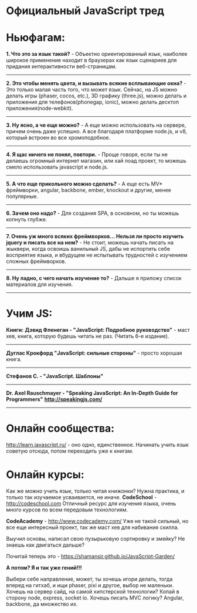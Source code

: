 Официальный JavaScript тред
=========

**Ньюфагам:**
=========
**1. Что это за язык такой?** - Объектно ориентированный язык, наиболее широкое применение находит в браузерах как язык сценариев для придания интерактивности веб-страницам.
___
**2. Это чтобы менять цвета, и вызывать всякие всплывающие окна?** - Это только малая часть того, что может язык. Сейчас, на JS можно делать игры (phaser, cocos, etc.), 3D графику (three.js), можно делать и приложения для телефонов(phonegap, ionic), можно делать десктоп приложения(node-webkit).
___
**3. Ну ясно, а че еще можно?** - А еще можно использовать на сервере, причем очень даже успешно. А все благодаря платформе node.js, и v8, который встроен во все хромоподобное.
___
**4. Я щас ничего не понял, повтори.** - Проще говоря, если ты не делаешь огромный интернет магазин, или хай лоад проект, то можешь смело использовать javascript и node.js.
___
**5. А что еще прикольного можно сделать?** - А еще есть MV* фреймворки, angular, backbone, ember, knockout и другие, менее популярные.
___
**6. Зачем оно надо?** - Для создания SPA, в основном, но ты можешь копнуть глубже.
___
**7. Очень уж много всяких фреймворков... Нельзя ли просто изучить jquery и писать все на нем?** - Не стоит, можешь начать писать на жыквери, когда освоишь ванильный JS, дабы не испортить себе восприятие языка, и вбудущем не испытывать трудностей с изучением сложных фреймворков.
___
**8. Ну ладно, с чего начать изучение то?** - Дальше я приложу список материалов для изучения.
___
 
**Учим JS:**
=========
**Книги:**
**Дэвид Фленеган - "JavaScript: Подробное руководство"** - маст хев, книга, которую будешь читать не раз. (Читать 6-е издание).
___
**Дуглас Крокфорд "JavaScript: сильные стороны"** - просто хорошая книга.
___
**Стефанов С. - "JavaScript. Шаблоны"** 
___
**Dr. Axel Rauschmayer - "Speaking JavaScript: An In-Depth Guide for Programmers"** 
**http://speakingjs.com/**
___
 
**Онлайн сообщества:**
=========
http://learn.javascript.ru/ - оно одно, единственное. Начинать учить язык советую отсюда, потом переходить уже к книгам.
 
**Онлайн курсы:**
=========
Как же можно учить язык, только читая книжонки? Нужна практика, и только так изучаемое усваивается, не иначе.
**CodeSchool** - http://codeschool.com
Отличный ресурс для изучения языка, очень много курсов по всем передовым технологиям.
 
**CodeAcademy** - http://www.codecademy.com/
Уже не такой сильный, но все еще интересный проект, так же маст хев для набивания скилла.
 
Выучил основы, написал свою пузырьковую сортировку и змейку? Не знаешь как двигаться дальше?
 
Почитай теперь это - https://shamansir.github.io/JavaScript-Garden/
 
**А потом? Я и так уже гений!!!**
 
Выбери себе направление, может, ты хочешь игори делать, тогда вперед на гитхаб, и ищи phaser, pixi и другое, выбор не маленьки. Хочешь на сервер сайд, на самой хипстерской технологии? Копай в сторону node, express, socket io.
Хочешь писать MVC логику? Angular, backbone, да множество их.
